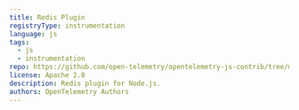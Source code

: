 ```yaml
---
title: Redis Plugin
registryType: instrumentation
language: js
tags:
  - js
  - instrumentation
repo: https://github.com/open-telemetry/opentelemetry-js-contrib/tree/master/plugins/node/opentelemetry-plugin-redis
license: Apache 2.0
description: Redis plugin for Node.js.
authors: OpenTelemetry Authors
---
```

